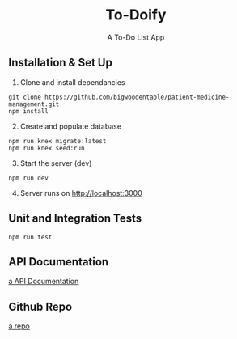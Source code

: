<h1 align="center">
  To-Doify 
</h1>
<p align="center">
  A To-Do List App
</p>

## Installation & Set Up

1. Clone and install dependancies

```
git clone https://github.com/bigwoodentable/patient-medicine-management.git
npm install
```

2. Create and populate database

```
npm run knex migrate:latest
npm run knex seed:run
```

3. Start the server (dev)

```
npm run dev
```

4. Server runs on [http://localhost:3000](http://localhost:3000)

## Unit and Integration Tests

```
npm run test

```

## API Documentation

[a API Documentation](doc/index.html)

## Github Repo

[a repo](https://github.com/bigwoodentable/bigwoodentable.github.io)

